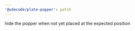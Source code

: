 ```yaml
---
'@udecode/plate-popper': patch
---
```


hide the popper when not yet placed at the expected position

